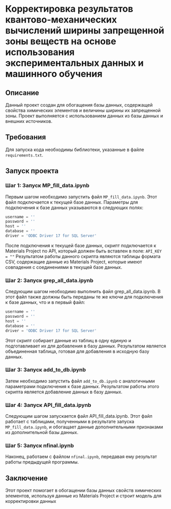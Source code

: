 # Корректировка результатов квантово-механических вычислений ширины запрещенной зоны веществ на основе использования экспериментальных данных и машинного обучения

## Описание

Данный проект создан для обогащения базы данных, содержащей свойства химических элементов и величины ширины их запрещенной зоны. Проект выполняется с использованием данных из базы данных и внешних источников.

## Требования

Для запуска кода необходимы библиотеки, указанные в файле `requirements.txt`.

## Запуск проекта

### Шаг 1: Запуск MP_fill_data.ipynb

Первым шагом необходимо запустить файл `MP_fill_data.ipynb`. Этот файл подключается к текущей базе данных. Параметры для подключения к базе данных указываются в следующих полях:

```python
username = ''
password = ''
host = ''
database = ''
driver = 'ODBC Driver 17 for SQL Server'
```

После подключения к текущей базе данных, скрипт подключается к Materials Project по API, который должен быть вставлен в поле:
`API_KEY = ""`
Результатом работы данного скрипта являются таблицы формата CSV, содержащие данные из Materials Project, которые имеют совпадения с соединениями в текущей базе данных.

### Шаг 2: Запуск grep_all_data.ipynb

Следующим шагом необходимо выполнить файл grep_all_data.ipynb. В этот файл также должны быть переданы те же ключи для подключения к базе данных, что и в первый файл:

```python
username = ''
password = ''
host = ''
database = ''
driver = 'ODBC Driver 17 for SQL Server'
```

Этот скрипт собирает данные из таблиц в одну единую и подготавливает их для добавления в базу данных. Результатом является объединенная таблица, готовая для добавления в исходную базу данных.

### Шаг 3: Запуск add_to_db.ipynb
Затем необходимо запустить файл `add_to_db.ipynb` с аналогичными параметрами подключения к базе данных. Результатом работы этого скрипта является добавление данных в базу данных.

### Шаг 4: Запуск API_fill_data.ipynb
Следующим шагом запускается файл API_fill_data.ipynb. Этот файл работает с таблицами, полученными в результате запуска `MP_fill_data.ipynb`, и обогащает данные дополнительными признаками из дополнительной базы данных.

### Шаг 5: Запуск nfinal.ipynb
Наконец, работаем с файлом `nfinal.ipynb`, передавая ему результат работы предыдущей программы.

## Заключение
Этот проект помогает в обогащении базы данных свойств химических элементов, используя данные из Materials Project и строит модель для корректировки данных
